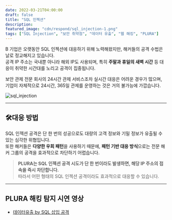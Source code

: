 ```yaml
---
date: 2022-03-21T04:00:00
draft: false
title: "SQL 인젝션"
description: 
featured_image: "cdn/respond/sql_injection-1.png"
tags: ["SQL Injection", "보안 취약점", "데이터 유출", "웹 해킹", "PLURA"]
---
```


B 기업은 오랫동안 SQL 인젝션에 대응하기 위해 노력해왔지만, 해커들의 공격 수법은 날로 정교해지고 있습니다.  
공격 IP 주소는 국내뿐 아니라 해외 IP도 사용되며, 특히 **주말과 휴일의 새벽 시간** 등 대응이 취약한 시간대를 노리고 공격이 집중됩니다.  

보안 관제 전문 회사의 24시간 관제 서비스조차 실시간 대응은 어려운 경우가 많으며,  
기업이 자체적으로 24시간, 365일 관제를 운영하는 것은 거의 불가능에 가깝습니다.
<!--more-->
![sql_injection](https://blog.plura.io/cdn/respond/sql_injection-1.png)

---

## 🛠️대응 방법

SQL 인젝션 공격은 단 한 번의 성공으로도 대량의 고객 정보와 기밀 정보가 유출될 수 있는 심각한 위협입니다.  
또한 해커들은 **다양한 우회 패턴**을 사용하기 때문에, **패턴 기반 대응 방식**으로는 전문 해커 그룹의 공격을 효과적으로 차단하기 어렵습니다.  

> **PLURA는 SQL 인젝션 공격 시도가 단 한 번이라도 발생하면, 해당 IP 주소의 접속을 즉시 차단합니다.**  
> 따라서 어떤 형태의 SQL 인젝션 공격이라도 효과적으로 대응할 수 있습니다.

---

## PLURA 해킹 탐지 시연 영상

- [데이터유출 by SQL 삽입 공격](https://youtu.be/Qp-JbyZ_G1k?si=7bd8eHbK--mmgdhH)
